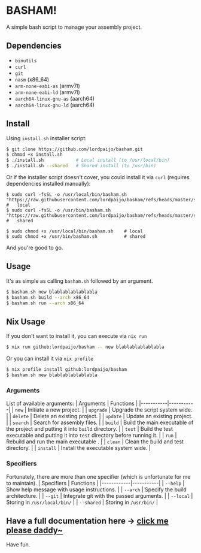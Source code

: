 # BASHAM!

A simple bash script to manage your assembly project.

## Dependencies
- `binutils`
- `curl`
- `git`
- `nasm` (x86_64)
- `arm-none-eabi-as` (armv7l)
- `arm-none-eabi-ld` (armv7l)
- `aarch64-linux-gnu-as` (aarch64)
- `aarch64-linux-gnu-ld` (aarch64)

## Install

Using `install.sh` installer script:
```sh
$ git clone https://github.com/lordpaijo/basham.git
$ chmod +x install.sh
$ ./install.sh            # Local install (to /usr/local/bin)
$ ./install.sh --shared   # Shared install (to /usr/bin)
```

Or if the installer script doesn't cover, you could install it via `curl` (requires dependencies installed manually):
```
$ sudo curl -fsSL -o /usr/local/bin/basham.sh "https://raw.githubusercontent.com/lordpaijo/basham/refs/heads/master/src/basham.sh"  #   local
$ sudo curl -fsSL -o /usr/bin/basham.sh "https://raw.githubusercontent.com/lordpaijo/basham/refs/heads/master/src/basham.sh"  #   shared

$ sudo chmod +x /usr/local/bin/basham.sh    # local
$ sudo chmod +x /usr/bin/basham.sh          # shared
```

And you're good to go.

## Usage

It's as simple as calling `basham.sh` followed by an argument.

```sh
$ basham.sh new blablablablablabla
$ basham.sh build --arch x86_64
$ basham.sh run --arch x86_64
```

## Nix Usage
If you don't want to install it, you can execute via `nix run`
```sh
$ nix run github:lordpaijo/basham -- new blablablablablabla
```
Or you can install it via `nix profile`
```sh
$ nix profile install github:lordpaijo/basham
$ basham.sh new blablablablablabla
```

### Arguments

List of available arguments:
| Arguments | Functions |
|-----------|-----------|
| `new` | Initiate a new project. |
| `upgrade` | Upgrade the script system wide. |
| `delete` | Delete an existing project. |
| `update` | Update an existing project. |
| `search` | Search for assembly files. |
| `build` | Build the main executable of the project and putting it into `build` directory. |
| `test` | Build the test executable and putting it into `test` directory before running it. |
| `run` | Rebuild and run the main executable . |
| `clean` | Clean the build and test directory. |
| `install` | Install the executable system wide. |

### Specifiers

Fortunately, there are more than one specifier (which is unfortunate for me to maintain).
| Specifiers | Functions |
|------------|-----------|
| `--help`   | Show help message with usage instructions. |
| `--arch`   | Specify the build architecture. |
| `--git`    | Integrate git with the passed arguments. |
| `--local`  | Storing in `/usr/local/bin/` |
| `--shared` | Storing in `/usr/bin/` |


Have a full documentation here -> [click me please daddy~](https://github.com/lordpaijo/basham/blob/master/documentation.md)
---

Have fun.
